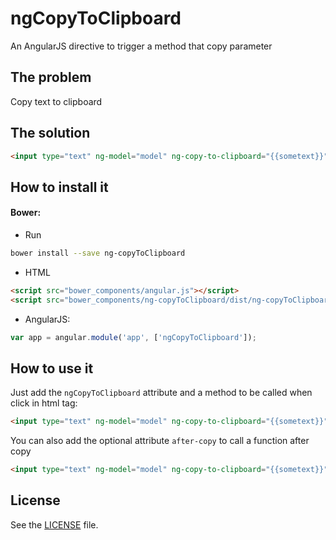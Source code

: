 # ngCopyToClipboard

An AngularJS directive to trigger a method that copy parameter

## The problem

Copy text to clipboard

## The solution

```html
<input type="text" ng-model="model" ng-copy-to-clipboard="{{sometext}}" after-copy="functionAfterCopy()" required>
```

## How to install it

#### Bower:
- Run

```bash
bower install --save ng-copyToClipboard
```

- HTML

```html
<script src="bower_components/angular.js"></script>
<script src="bower_components/ng-copyToClipboard/dist/ng-copyToClipboard.min.js"></script>
```

- AngularJS:

```javascript
var app = angular.module('app', ['ngCopyToClipboard']);
```

<!--#### NPM:
- Run
```bash
npm install --save ng-copyToClipboard
```

- HTML:

```html
<script src="node_modules/angular.js"></script>
<script src="node_modules/ng-copyToClipboard/dist/ng-copyToClipboard.min.js"></script>
```

- AngularJS:

```javascript
var app = angular.module('app', ['ngCopyToClipboard']);
```
-->

## How to use it

Just add the ```ngCopyToClipboard``` attribute and a method to be called when click in html tag:

```html
<input type="text" ng-model="model" ng-copy-to-clipboard="{{sometext}}" required>
```

You can also add the optional attribute ```after-copy``` to call a function after copy

```html
<input type="text" ng-model="model" ng-copy-to-clipboard="{{sometext}}" after-copy="functionAfterCopy()" required>
```

## License

See the [LICENSE](https://github.com/matheusml/ng-valid/blob/master/LICENSE) file.
